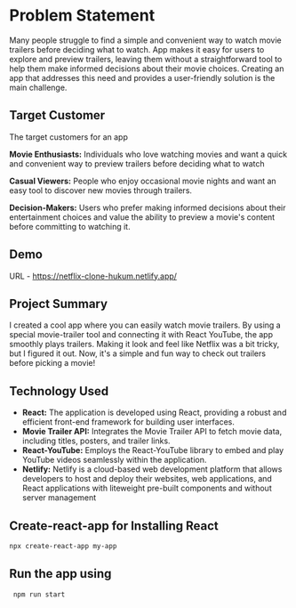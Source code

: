 # Problem Statement

Many people struggle to find a simple and convenient way to watch movie trailers before deciding what to watch. App makes it easy for users to explore and preview trailers, leaving them without a straightforward tool to help them make informed decisions about their movie choices. Creating an app that addresses this need and provides a user-friendly solution is the main challenge.

## Target Customer

The target customers for an app

**Movie Enthusiasts:**
Individuals who love watching movies and want a quick and convenient way to preview trailers before deciding what to watch

**Casual Viewers:**
People who enjoy occasional movie nights and want an easy tool to discover new movies through trailers.

**Decision-Makers:**
Users who prefer making informed decisions about their entertainment choices and value the ability to preview a movie's content before committing to watching it.
## Demo

URL - https://netflix-clone-hukum.netlify.app/

## Project Summary
I created a cool app where you can easily watch movie trailers. By using a special movie-trailer tool and connecting it with React YouTube, the app smoothly plays trailers. Making it look and feel like Netflix was a bit tricky, but I figured it out. Now, it's a simple and fun way to check out trailers before picking a movie!

## Technology Used
- **React:**  The application is developed using React, providing a robust and efficient front-end framework for building user interfaces.
- **Movie Trailer API:** Integrates the Movie Trailer API to fetch movie data, including titles, posters, and trailer links.
- **React-YouTube:** Employs the React-YouTube library to embed and play YouTube videos seamlessly within the application.
- **Netlify:** Netlify is a cloud-based web development platform that allows developers to host and deploy their websites, web applications, and React applications with 
               liteweight pre-built components and without server management



## Create-react-app for Installing React
```bash
npx create-react-app my-app
```

## Run the app using
```bash
 npm run start
```
